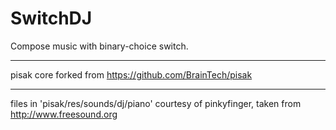 SwitchDJ
========

Compose music with binary-choice switch.


----------------------------------------


pisak core forked from https://github.com/BrainTech/pisak


---------------------------------------------------------


files in 'pisak/res/sounds/dj/piano' courtesy of pinkyfinger, taken from http://www.freesound.org
